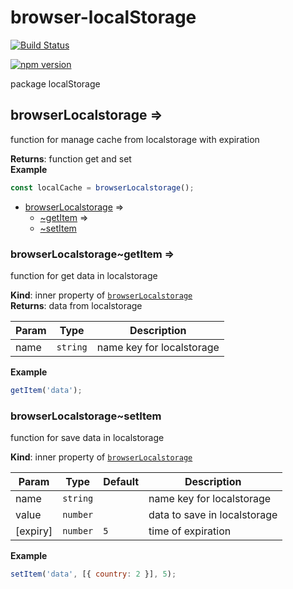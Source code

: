 # browser-localStorage

[![Build
Status](https://travis-ci.com/colomfernando/browser-localstorage-expiry.svg?branch=master)](https://travis-ci.com/colomfernando/browser-localstorage)

[![npm
version](https://badge.fury.io/js/browser-localstorage-expire.svg)](https://badge.fury.io/js/browser-localstorage-expire)

package localStorage

<a name="module_browserLocalstorage"></a>

## browserLocalstorage ⇒

function for manage cache from localstorage with expiration

**Returns**: function get and set  
**Example**

```js
const localCache = browserLocalstorage();
```

- [browserLocalstorage](#module_browserLocalstorage) ⇒
  - [~getItem](#module_browserLocalstorage..getItem) ⇒
  - [~setItem](#module_browserLocalstorage..setItem)

<a name="module_browserLocalstorage..getItem"></a>

### browserLocalstorage~getItem ⇒

function for get data in localstorage

**Kind**: inner property of [<code>browserLocalstorage</code>](#module_browserLocalstorage)  
**Returns**: data from localstorage

| Param | Type                | Description               |
| ----- | ------------------- | ------------------------- |
| name  | <code>string</code> | name key for localstorage |

**Example**

```js
getItem('data');
```

<a name="module_browserLocalstorage..setItem"></a>

### browserLocalstorage~setItem

function for save data in localstorage

**Kind**: inner property of [<code>browserLocalstorage</code>](#module_browserLocalstorage)

| Param    | Type                | Default        | Description                  |
| -------- | ------------------- | -------------- | ---------------------------- |
| name     | <code>string</code> |                | name key for localstorage    |
| value    | <code>number</code> |                | data to save in localstorage |
| [expiry] | <code>number</code> | <code>5</code> | time of expiration           |

**Example**

```js
setItem('data', [{ country: 2 }], 5);
```
